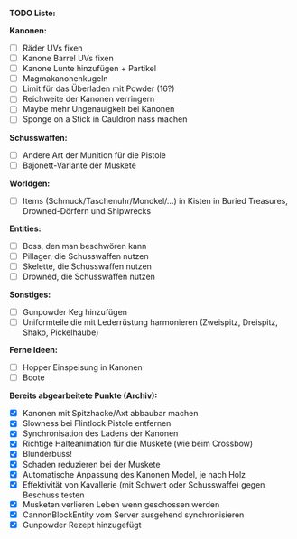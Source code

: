 **TODO Liste:**

**Kanonen:** 
 - [ ] Räder UVs fixen 
 - [ ] Kanone Barrel UVs fixen  
 - [ ] Kanone Lunte hinzufügen + Partikel
 - [ ] Magmakanonenkugeln  
 - [ ] Limit für das Überladen mit Powder (16?)  
 - [ ] Reichweite der Kanonen verringern  
 - [ ] Maybe mehr Ungenauigkeit bei Kanonen  
 - [ ] Sponge on a Stick in Cauldron nass machen

**Schusswaffen:** 
 - [ ] Andere Art der Munition für die Pistole 
 - [ ] Bajonett-Variante der Muskete

**Worldgen:** 
 - [ ] Items (Schmuck/Taschenuhr/Monokel/...) in Kisten in Buried
       Treasures, Drowned-Dörfern und Shipwrecks

**Entities:** 
 - [ ] Boss, den man beschwören kann
 - [ ] Pillager, die Schusswaffen nutzen 
 - [ ] Skelette, die Schusswaffen nutzen  
 - [ ] Drowned, die Schusswaffen
       nutzen

**Sonstiges:** 
- [ ] Gunpowder Keg hinzufügen 
- [ ] Uniformteile die mit Lederrüstung harmonieren (Zweispitz, Dreispitz, Shako, Pickelhaube) 

**Ferne Ideen:** 
- [ ] Hopper Einspeisung in Kanonen 
- [ ] Boote 

**Bereits abgearbeitete Punkte (Archiv):** 
- [x] Kanonen mit Spitzhacke/Axt abbaubar machen 
- [x] Slowness bei Flintlock Pistole entfernen 
- [x] Synchronisation des Ladens der Kanonen 
- [x] Richtige Halteanimation für die Muskete (wie beim Crossbow) 
- [x] Blunderbuss! 
- [x] Schaden reduzieren bei der Muskete 
- [x] Automatische Anpassung des Kanonen Model, je nach Holz 
- [x] Effektivität von Kavallerie (mit Schwert oder Schusswaffe) gegen Beschuss testen 
- [x] Musketen verlieren Leben wenn geschossen werden 
- [x] CannonBlockEntity vom Server ausgehend synchronisieren 
- [x] Gunpowder Rezept hinzugefügt
